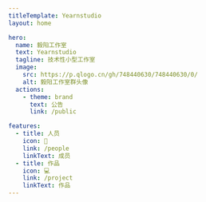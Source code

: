 ```yaml
---
titleTemplate: Yearnstudio
layout: home

hero:
  name: 毅阳工作室
  text: Yearnstudio
  tagline: 技术性小型工作室
  image:
    src: https://p.qlogo.cn/gh/748440630/748440630/0/
    alt: 毅阳工作室群头像
  actions:
    - theme: brand
      text: 公告
      link: /public

features:
  - title: 人员
    icon: 👥
    link: /people
    linkText: 成员
  - title: 作品
    icon: 💻
    link: /project
    linkText: 作品
---
```

